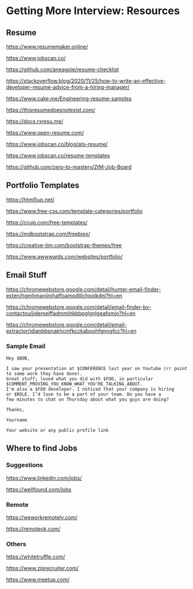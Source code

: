 # Getting More Interview: Resources

## Resume

<https://www.resumemaker.online/>

<https://www.jobscan.co/>

<https://github.com/aneagoie/resume-checklist>

<https://stackoverflow.blog/2020/11/25/how-to-write-an-effective-developer-resume-advice-from-a-hiring-manager/>

<https://www.cake.me/Engineering-resume-samples>

<https://thisresumedoesnotexist.com/>

<https://docs.rxresu.me/>

<https://www.open-resume.com/>

<https://www.jobscan.co/blog/ats-resume/>

<https://www.jobscan.co/resume-templates>

<https://github.com/zero-to-mastery/ZtM-Job-Board>

## Portfolio Templates

<https://html5up.net/>

<https://www.free-css.com/template-categories/portfolio>

<https://cruip.com/free-templates/>

<https://mdbootstrap.com/freebies/>

<https://creative-tim.com/bootstrap-themes/free>

<https://www.awwwards.com/websites/portfolio/>

## Email Stuff

<https://chromewebstore.google.com/detail/hunter-email-finder-exten/hgmhmanijnjhaffoampdlllchpolkdnj?hl=en>

<https://chromewebstore.google.com/detail/email-finder-by-contactou/jjdemeiffadmmjhkbbpglgnlgeafomjo?hl=en>

<https://chromewebstore.google.com/detail/email-extractor/jdianbbpnakhcmfkcckaboohfgnngfcc?hl=en>

### Sample Email

    Hey $BOB,

    I saw your presentation at $CONFERENCE last year on Youtube (rr point to some work they have done).
    Great stuff; loved what you did with $FOO, in particular
    $COMMENT_PROVING_YOU_KNOW_WHAT_YOU'RE_TALKING_ABOUT.
    I'm also a $FOO developer. I noticed that your company is hiring
    or $ROLE. I’d love to be a part of your team. Do you have a
    few minutes to chat on Thursday about what you guys are doing?

    Thanks,

    Yourname

    Your website or any public profile link

## Where to find Jobs

### Suggestions

<https://www.linkedin.com/jobs/>

<https://wellfound.com/jobs>

### Remote

<https://weworkremotely.com/>

<https://remoteok.com/>

### Others

<https://whitetruffle.com/>

<https://www.ziprecruiter.com/>

<https://www.meetup.com/>
